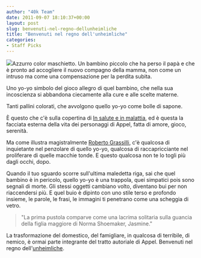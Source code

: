 ```yaml
---
author: "40k Team"
date: 2011-09-07 18:10:37+00:00
layout: post
slug: benvenuti-nel-regno-dellunheimliche
title: "Benvenuti nel regno dell'unheimliche"
categories:
- Staff Picks
---
```


[![](http://quarantak.wpengine.com/wp-content/uploads/2011/09/cover-208x300.jpg)](http://www.bookrepublic.it/book/9788865860731-in-salute-e-in-malattia/?utm_source=blog&utm_medium=post&utm_campaign=40k)Azzurro color maschietto. Un bambino piccolo che ha perso il papà e che è pronto ad accogliere il nuovo compagno della mamma, non come un intruso ma come una compensazione per la perdita subita.




Uno yo-yo simbolo del gioco allegro di quel bambino, che nella sua incoscienza si abbandona ciecamente alla cure e alle scelte materne.




Tanti pallini colorati, che avvolgono quello yo-yo come bolle di sapone.

  



È questo che c'è sulla copertina di [In salute e in malattia](http://www.bookrepublic.it/book/9788865860731-in-salute-e-in-malattia/?utm_source=blog&utm_medium=post&utm_campaign=40k), ed è questa la facciata esterna della vita dei personaggi di Appel, fatta di amore, gioco, serenità.


  



Ma come illustra magistralmente [Roberto Grassilli](http://twitter.com/#!/RobGrassilli), c'è qualcosa di inquietante nel penzolare di quello yo-yo, qualcosa di raccapricciante nel proliferare di quelle macchie tonde. E questo qualcosa non te lo togli più dagli occhi, dopo.




Quando il tuo sguardo scorre sull'ultima maledetta riga, sai che quel bambino è in pericolo, quello yo-yo è una trappola, quei simpatici pois sono segnali di morte. Gli stessi oggetti cambiano volto, diventano bui per non riaccendersi più. E quel buio è dipinto con uno stile terso e profondo insieme, le parole, le frasi, le immagini ti penetrano come una scheggia di vetro.


  



> 

> 
> "La prima pustola comparve come una lacrima solitaria sulla guancia della figlia maggiore di Norma Shoemaker, Jasmine."


  



La trasformazione del domestico, del famigliare, in qualcosa di terribile, di nemico, è ormai parte integrante del tratto autoriale di Appel. Benvenuti nel regno dell'[unheimliche](http://it.wikipedia.org/wiki/Il_perturbante).



